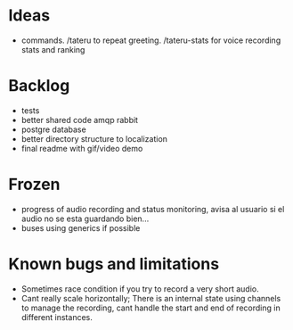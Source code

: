 # Ideas
- commands. /tateru to repeat greeting. /tateru-stats for voice recording stats and ranking

# Backlog
- tests
- better shared code amqp rabbit
- postgre database
- better directory structure to localization
- final readme with gif/video demo

# Frozen
- progress of audio recording and status monitoring, avisa al usuario si el audio no se esta guardando bien...
- buses using generics if possible

# Known bugs and limitations
- Sometimes race condition if you try to record a very short audio.
- Cant really scale horizontally; There is an internal state using channels to manage the recording, cant handle the start and end of recording in different instances.